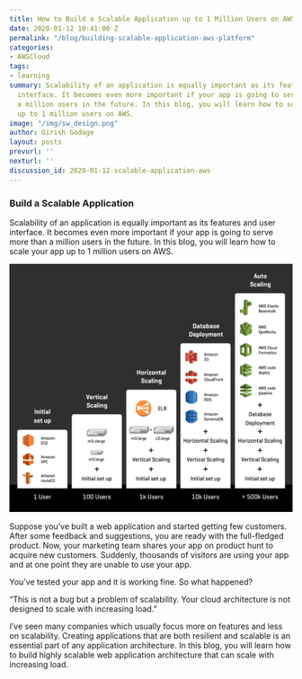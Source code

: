 ```yaml
---
title: How to Build a Scalable Application up to 1 Million Users on AWS
date: 2020-01-12 10:41:00 Z
permalink: "/blog/building-scalable-application-aws-platform"
categories:
- AWSCloud
tags:
- learning
summary: Scalability of an application is equally important as its features and user
  interface. It becomes even more important if your app is going to serve more than
  a million users in the future. In this blog, you will learn how to scale your app
  up to 1 million users on AWS.
image: "/img/sw_design.png"
author: Girish Godage
layout: posts
prevurl: ''
nexturl: ''
discussion_id: 2020-01-12-scalable-application-aws
---
```


### Build a Scalable Application

 Scalability of an application is equally important as its features and user interface. It becomes even more important if your app is going to serve more than a million users in the future. In this blog, you will learn how to scale your app up to 1 million users on AWS.

 ![image info](/img/awscloud/4/User-scale-1.png)

 Suppose you’ve built a web application and started getting few customers. After some feedback and suggestions, you are ready with the full-fledged product. Now, your marketing team shares your app on product hunt to acquire new customers. Suddenly, thousands of visitors are using your app and at one point they are unable to use your app.

You’ve tested your app and it is working fine. So what happened?

“This is not a bug but a problem of scalability. Your cloud architecture is not designed to scale with increasing load.”

I’ve seen many companies which usually focus more on features and less on scalability. Creating applications that are both resilient and scalable is an essential part of any application architecture. In this blog, you will learn how to build highly scalable web application architecture that can scale with increasing load. 
